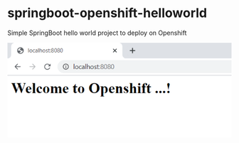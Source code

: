 # springboot-openshift-helloworld
Simple SpringBoot hello world project to deploy on Openshift

![img.png](img.png)